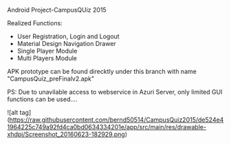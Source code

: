 Android Project-CampusQUiz 2015


Realized Functions:
 - User Registration, Login and Logout
 - Material Design Navigation Drawer
 - Single Player Module
 - Multi Players Module


<p>
APK prototype can be found direcktly under this branch with name "CampusQuiz_preFinalv2.apk" 
</P>


PS: Due to unavilable access to webservice in Azuri Server, only limited GUI functions can be used.... 



![alt tag] (https://raw.githubusercontent.com/bernd50514/CampusQuiz2015/de524e41964225c749a92fd4ca0bd0634334201e/app/src/main/res/drawable-xhdpi/Screenshot_20160623-182929.png)

